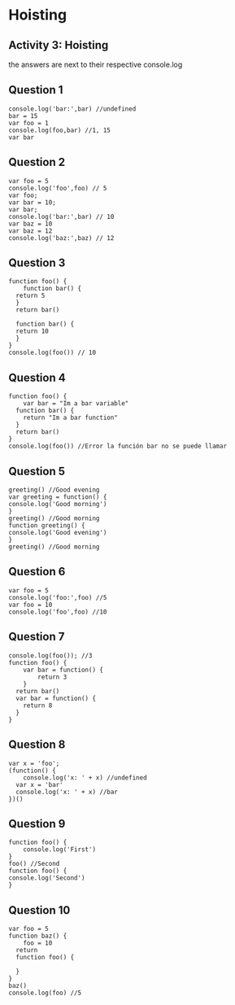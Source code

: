 # Hoisting
## Activity 3: Hoisting
the answers are next to their respective console.log

## Question 1
	console.log('bar:',bar) //undefined
	bar = 15
	var foo = 1
	console.log(foo,bar) //1, 15
	var bar

## Question 2
	var foo = 5
	console.log('foo',foo) // 5
	var foo;
	var bar = 10;
	var bar;
	console.log('bar:',bar) // 10
	var baz = 10
	var baz = 12
	console.log('baz:',baz) // 12

## Question 3
	function foo() {
		function bar() {
	  return 5
	  }
	  return bar()

	  function bar() {
	  return 10
	  }
	}
	console.log(foo()) // 10

## Question 4
	function foo() {
		var bar = "Im a bar variable"
	  function bar() {
		return "Im a bar function"
	  }
	  return bar()
	}
	console.log(foo()) //Error la función bar no se puede llamar

## Question 5
	greeting() //Good evening
	var greeting = function() {
	console.log('Good morning')
	}
	greeting() //Good morning
	function greeting() {
	console.log('Good evening')
	}
	greeting() //Good morning

## Question 6
	var foo = 5
	console.log('foo:',foo) //5
	var foo = 10
	console.log('foo',foo) //10

## Question 7
	console.log(foo()); //3
	function foo() {
		var bar = function() {
			return 3
		}
	  return bar()
	  var bar = function() {
		return 8
	  }
	}

## Question 8
	var x = 'foo';
	(function() {
		console.log('x: ' + x) //undefined
	  var x = 'bar'
	  console.log('x: ' + x) //bar
	})()

## Question 9
	function foo() {
		console.log('First')
	}
	foo() //Second
	function foo() {
	console.log('Second')
	}

## Question 10
	var foo = 5
	function baz() {
		foo = 10
	  return
	  function foo() {

	  }
	}
	baz()
	console.log(foo) //5

